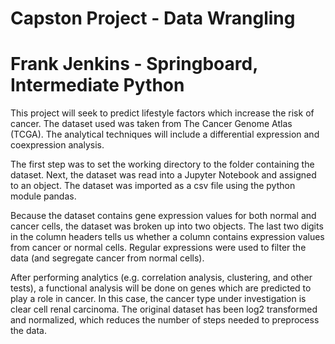 # Capston Project - Data Wrangling
# Frank Jenkins - Springboard, Intermediate Python

This project will seek to predict lifestyle factors which increase the risk of cancer. The dataset used was taken from The Cancer 
Genome Atlas (TCGA). The analytical techniques will include a differential expression and coexpression analysis.

The first step was to set the working directory to the folder containing the dataset. Next, the dataset was read into a Jupyter 
Notebook and assigned to an object. The dataset was imported as a csv file using the python module pandas. 

Because the dataset contains gene expression values for both normal and cancer cells, the dataset was broken up into two objects. 
The last two digits in the column headers tells us whether a column contains expression values from cancer or normal cells.
Regular expressions were used to filter the data (and segregate cancer from normal cells).

After performing analytics (e.g. correlation analysis, clustering, and other tests), a functional analysis will be done on genes 
which are predicted to play a role in cancer. In this case, the cancer type under investigation is clear cell renal carcinoma. The 
original dataset has been log2 transformed and normalized, which reduces the number of steps needed to preprocess the data. 
